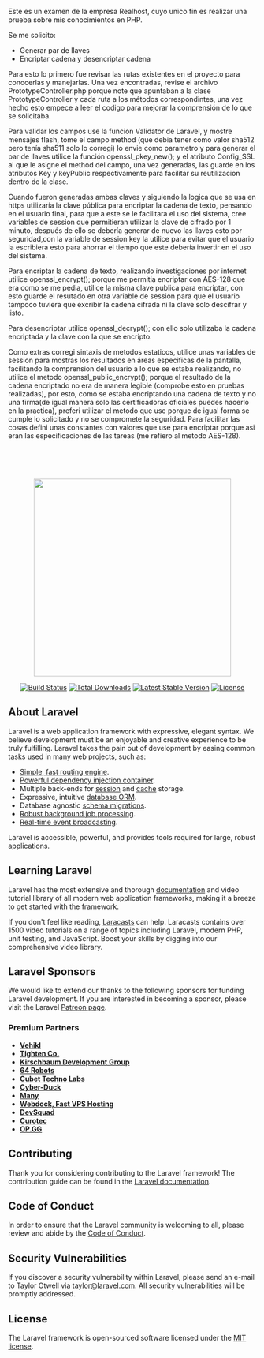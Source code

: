 <a>Este es un examen de la empresa Realhost, cuyo unico fin es realizar una prueba sobre mis conocimientos en PHP.</a><br>

Se me solicito:
- Generar par de llaves
- Encriptar cadena y desencriptar cadena

Para esto lo primero fue revisar las rutas existentes en el proyecto para conocerlas y  manejarlas.
Una vez encontradas, revise el archivo PrototypeController.php porque note que apuntaban a la clase PrototypeController y cada ruta a los métodos correspondintes,
una vez hecho esto empece a leer el codigo para mejorar la comprensión de lo que se solicitaba.

Para validar los campos use la funcion Validator de Laravel, y mostre mensajes flash, tome el campo method (que debia tener como  valor sha512 pero tenía sha511 solo lo corregi) lo envie como parametro y para generar el par de llaves utilice la función openssl_pkey_new(); y el atributo Config_SSL al que le asigne el method del campo, una vez generadas, las guarde en los atributos Key y keyPublic respectivamente para facilitar su reutilizacion dentro de la clase.

Cuando fueron generadas ambas claves y siguiendo la logica que se usa en https utilizaría la clave pública para encriptar la cadena de texto, pensando en el usuario final, para que a este se le facilitara el uso del sistema, cree variables de session que permitieran utilizar la clave de cifrado por 1 minuto, después de ello se debería generar de nuevo las llaves esto por seguridad,con la variable de session key la utilice para evitar que el usuario la escribiera esto para ahorrar el tiempo que este debería invertir en el uso del sistema.

Para encriptar la cadena de texto, realizando investigaciones por internet utilice openssl_encrypt(); porque me permitia encriptar con AES-128 que era como se me pedia, utilice la misma clave publica para encriptar, con esto guarde el resutado en otra variable de session para que el usuario tampoco tuviera que excribir la cadena cifrada ni la clave solo descifrar y listo.

Para desencriptar utilice openssl_decrypt(); con ello solo utilizaba la cadena encriptada y la clave con la que se encripto.

Como extras corregi sintaxis de metodos estaticos, utilice unas variables de session para mostras los resultados en áreas especificas de la pantalla, facilitando la comprension del usuario a lo que se estaba realizando, no utilice el metodo openssl_public_encrypt(); porque el resultado de la cadena encriptado no era de manera legible (comprobe esto en pruebas realizadas), por esto, como se estaba encriptando una cadena de texto y no una firma(de igual manera solo las certificadoras oficiales puedes hacerlo en la practica), preferi utilizar el metodo que use porque de igual forma se cumple lo solicitado y no se compromete la seguridad. Para facilitar las cosas defini unas constantes con valores que use para encriptar porque asi eran las especificaciones de las tareas (me refiero al metodo AES-128).


<br>
<br>
<br>
<p align="center"><a href="https://laravel.com" target="_blank"><img src="https://raw.githubusercontent.com/laravel/art/master/logo-lockup/5%20SVG/2%20CMYK/1%20Full%20Color/laravel-logolockup-cmyk-red.svg" width="400"></a></p>

<p align="center">
<a href="https://travis-ci.org/laravel/framework"><img src="https://travis-ci.org/laravel/framework.svg" alt="Build Status"></a>
<a href="https://packagist.org/packages/laravel/framework"><img src="https://img.shields.io/packagist/dt/laravel/framework" alt="Total Downloads"></a>
<a href="https://packagist.org/packages/laravel/framework"><img src="https://img.shields.io/packagist/v/laravel/framework" alt="Latest Stable Version"></a>
<a href="https://packagist.org/packages/laravel/framework"><img src="https://img.shields.io/packagist/l/laravel/framework" alt="License"></a>
</p>

## About Laravel

Laravel is a web application framework with expressive, elegant syntax. We believe development must be an enjoyable and creative experience to be truly fulfilling. Laravel takes the pain out of development by easing common tasks used in many web projects, such as:

- [Simple, fast routing engine](https://laravel.com/docs/routing).
- [Powerful dependency injection container](https://laravel.com/docs/container).
- Multiple back-ends for [session](https://laravel.com/docs/session) and [cache](https://laravel.com/docs/cache) storage.
- Expressive, intuitive [database ORM](https://laravel.com/docs/eloquent).
- Database agnostic [schema migrations](https://laravel.com/docs/migrations).
- [Robust background job processing](https://laravel.com/docs/queues).
- [Real-time event broadcasting](https://laravel.com/docs/broadcasting).

Laravel is accessible, powerful, and provides tools required for large, robust applications.

## Learning Laravel

Laravel has the most extensive and thorough [documentation](https://laravel.com/docs) and video tutorial library of all modern web application frameworks, making it a breeze to get started with the framework.

If you don't feel like reading, [Laracasts](https://laracasts.com) can help. Laracasts contains over 1500 video tutorials on a range of topics including Laravel, modern PHP, unit testing, and JavaScript. Boost your skills by digging into our comprehensive video library.

## Laravel Sponsors

We would like to extend our thanks to the following sponsors for funding Laravel development. If you are interested in becoming a sponsor, please visit the Laravel [Patreon page](https://patreon.com/taylorotwell).

### Premium Partners

- **[Vehikl](https://vehikl.com/)**
- **[Tighten Co.](https://tighten.co)**
- **[Kirschbaum Development Group](https://kirschbaumdevelopment.com)**
- **[64 Robots](https://64robots.com)**
- **[Cubet Techno Labs](https://cubettech.com)**
- **[Cyber-Duck](https://cyber-duck.co.uk)**
- **[Many](https://www.many.co.uk)**
- **[Webdock, Fast VPS Hosting](https://www.webdock.io/en)**
- **[DevSquad](https://devsquad.com)**
- **[Curotec](https://www.curotec.com/services/technologies/laravel/)**
- **[OP.GG](https://op.gg)**

## Contributing

Thank you for considering contributing to the Laravel framework! The contribution guide can be found in the [Laravel documentation](https://laravel.com/docs/contributions).

## Code of Conduct

In order to ensure that the Laravel community is welcoming to all, please review and abide by the [Code of Conduct](https://laravel.com/docs/contributions#code-of-conduct).

## Security Vulnerabilities

If you discover a security vulnerability within Laravel, please send an e-mail to Taylor Otwell via [taylor@laravel.com](mailto:taylor@laravel.com). All security vulnerabilities will be promptly addressed.

## License

The Laravel framework is open-sourced software licensed under the [MIT license](https://opensource.org/licenses/MIT).

